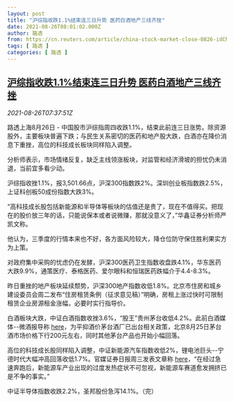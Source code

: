 ```yaml
---
layout: post
title: "沪综指收跌1.1%结束连三日升势 医药白酒地产三线齐挫"
date: 2021-08-26T08:01:02.000Z
author: 路透
from: https://cn.reuters.com/article/china-stock-market-close-0826-idCNKBS2FR0L0
tags: [ 路透 ]
categories: [ 路透 ]
---
```

<!--1629964862000-->
[沪综指收跌1.1%结束连三日升势 医药白酒地产三线齐挫](https://cn.reuters.com/article/china-stock-market-close-0826-idCNKBS2FR0L0)
------

<div>
<div><i>2021-08-26T07:37:51Z</i></div><p>路透上海8月26日 - 中国股市沪综指周四收跌1.1%，结束此前连三日涨势。除资源股外，主要板块普遍下跌；与民生关系密切的医药和地产股大跌，白酒亦在降价消息下重挫，高位的科技成长板块同样陷入调整。</p><p>分析师表示，市场情绪反复，缺乏主线领涨板块，对监管和经济滑坡的担忧仍未消退，当前宜多看少动。</p><p>沪综指收挫1.1%，报3,501.66点，沪深300指数跌2%。深圳创业板指数跌2.5%，上证科创板50成份指数大跌3%。</p><p>“高科技成长股包括新能源和半导体等板块的估值还是贵了，现在不值得买。把现在的股价放三年的话，只能说保本或者说微赚，那就没意义了，”华鑫证券分析师严凯文称。</p><p>他认为，三季度的行情本来也不好，各方面风险较大，降仓位防守保住胜利果实方为上策。</p><p>对政府集中采购的忧虑仍在发酵，沪深300医药卫生指数收盘跌4.1%，华东医药大跌9.9%，通策医疗、泰格医药、爱尔眼科和恒瑞医药跌幅介于4.4-8.3%。</p><p>昨日重挫的地产板块延续颓势，沪深300地产指数收低1.8%。北京市住房和城乡建设委员会周二发布“住房租赁条例（征求意见稿）”明确，房租上涨过快时可限制租赁企业房源租金涨幅，必要时实行指导价。</p><p>白酒板块大跌，中证白酒指数收挫3.6%，“股王”贵州茅台收低4.2%。此前白酒媒体--微酒报导称 <a href="https://mp.weixin.qq.com/s/7qX2fjHfYVw8rAi9Z66G7g">here</a>，为平抑酒价茅台酒厂已出台相关政策，北京8月25日茅台酒市场价格下行200元左右，同时其他茅台产品也开始小幅回落。 </p><p>高位的科技成长股同样陷入调整，中证新能源汽车指数收低2%，锂电池巨头--宁德时代大幅冲高回落收低1.7%。官媒证券日报周三发表文章称 <a href="http://www.zqrb.cn/review/shangyepinglun/2021-08-25/A1629905874865.html">here</a>，“在经过急速奔跑后，新能源车产业出现的过度发热症状不可忽视，新能源车赛道愈发拥挤已是不争的事实。”</p><p>中证半导体指数收跌2.2%，圣邦股份急泻14.1%。（完） </p>
</div>

